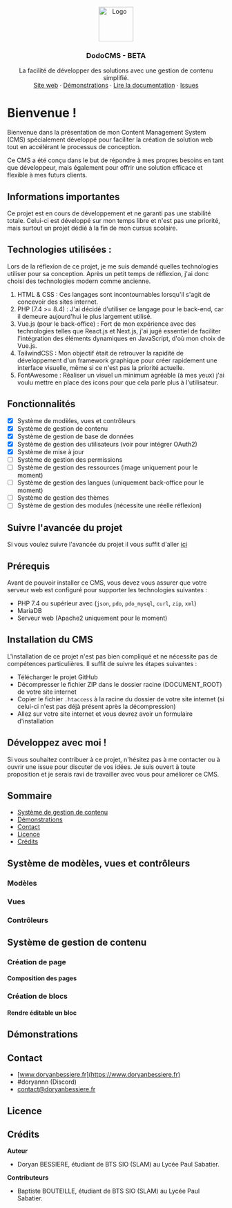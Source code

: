 <br />
<div align="center">
  <a href="https://github.com/othneildrew/Best-README-Template">
    <img src="https://i.ibb.co/tzw8HHt/Microsoft-Fluentui-Emoji-3d-Dodo-3d-1024-2.png" alt="Logo" width="80" height="80">
  </a>

<h3 align="center"><strong>DodoCMS</strong> - BETA</h3>

  <p align="center">
    La facilité de développer des solutions avec une gestion de contenu simplifié.
    <br />
    <a href="https://dodocms.doryanbessiere.fr">Site web</a>
    ·
    <a href="https://github.com/BDoryan/dodocms-mvc">Démonstrations</a>
    ·
    <a href="https://github.com/BDoryan/dodocms-mvc">Lire la documentation</a>
    ·
    <a href="https://github.com/BDoryan/dodocms-mvc/issues">Issues</a>
  </p>
</div>

# Bienvenue !
Bienvenue dans la présentation de mon Content Management System (CMS) spécialement 
développé pour faciliter la création de solution web tout en accélérant le processus de 
conception.

Ce CMS a été conçu dans le but de répondre à mes propres besoins en tant 
que développeur, mais également pour offrir une solution efficace et flexible 
à mes futurs clients.

## Informations importantes

Ce projet est en cours de développement et ne garanti pas une stabilité totale. 
Celui-ci est développé sur mon temps libre et n'est pas une priorité, mais surtout
un projet dédié à la fin de mon cursus scolaire.

## Technologies utilisées :

Lors de la réflexion de ce projet, je me suis demandé quelles technologies utiliser
pour sa conception. Après un petit temps de réflexion, j'ai donc choisi des
technologies modern comme ancienne.

<ol>
    <li>HTML & CSS : Ces langages sont incontournables lorsqu'il s'agit de concevoir des sites internet.</li>
    <li>PHP (7.4 >= 8.4) : J'ai décidé d'utiliser ce langage pour le back-end, car il demeure aujourd'hui le plus largement utilisé.</li>
    <li>Vue.js (pour le back-office) : Fort de mon expérience avec des technologies telles que React.js et Next.js, j'ai jugé essentiel de faciliter l'intégration des éléments dynamiques en JavaScript, d'où mon choix de Vue.js.</li>
    <li>TailwindCSS : Mon objectif était de retrouver la rapidité de développement d'un framework graphique pour créer rapidement une interface visuelle, même si ce n'est pas la priorité actuelle.</li>
    <li>FontAwesome : Réaliser un visuel un minimum agréable (à mes yeux) j'ai voulu mettre en place des icons pour que cela parle plus à l'utilisateur.</li>
</ol>

## Fonctionnalités
- [x] Système de modèles, vues et contrôleurs
- [x] Système de gestion de contenu
- [x] Système de gestion de base de données
- [x] Système de gestion des utilisateurs (voir pour intégrer OAuth2)
- [X] Système de mise à jour 
- [ ] Système de gestion des permissions
- [ ] Système de gestion des ressources (image uniquement pour le moment)
- [ ] Système de gestion des langues (uniquement back-office pour le moment)
- [ ] Système de gestion des thèmes
- [ ] Système de gestion des modules (nécessite une réelle réflexion)

## Suivre l'avancée du projet
Si vous voulez suivre l'avancée du projet il vous suffit d'aller [ici](https://hissing-mink-d0d.notion.site/DodoCMS-6f1cd7c39fad48d1a0e7cd55c83b7fc7?pvs=4)

## Prérequis

Avant de pouvoir installer ce CMS, vous devez vous assurer que votre serveur web est configuré pour supporter les technologies suivantes :
- PHP 7.4 ou supérieur avec (`json`, `pdo`, `pdo_mysql`, `curl`, `zip`, `xml`)
- MariaDB
- Serveur web (Apache2 uniquement pour le moment)

## Installation du CMS

L'installation de ce projet n'est pas bien compliqué et ne nécessite pas de compétences particulières. 
Il suffit de suivre les étapes suivantes :
- Télécharger le projet GitHub
- Décompresser le fichier ZIP dans le dossier racine (DOCUMENT_ROOT) de votre site internet
- Copier le fichier `.htaccess` à la racine du dossier de votre site internet (si celui-ci n'est pas déjà présent après la décompression)
- Allez sur votre site internet et vous devrez avoir un formulaire d'installation

## Développez avec moi ! 

Si vous souhaitez contribuer à ce projet, n'hésitez pas à me contacter ou à ouvrir une issue pour discuter de vos idées. 
Je suis ouvert à toute proposition et je serais ravi de travailler avec vous pour améliorer ce CMS. 

## Sommaire
- [Système de gestion de contenu](#système-de-gestion-de-contenu)
- [Démonstrations](#démonstrations)
- [Contact](#contact)
- [Licence](#licence)
- [Crédits](#crédits)

## Système de modèles, vues et contrôleurs

### Modèles
### Vues
### Contrôleurs

## Système de gestion de contenu

### Création de page
#### Composition des pages
        
### Création de blocs
#### Rendre éditable un bloc

## Démonstrations

## Contact
- [www.doryanbessiere.fr](https://www.doryanbessiere.fr)
- #doryannn (Discord)
- contact@doryanbessiere.fr

## Licence

## Crédits

**Auteur**
- Doryan BESSIERE, étudiant de BTS SIO (SLAM) au Lycée Paul Sabatier.

**Contributeurs**
- Baptiste BOUTEILLE, étudiant de BTS SIO (SLAM) au Lycée Paul Sabatier.